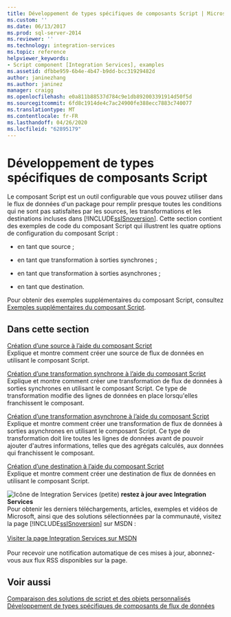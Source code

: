 ```yaml
---
title: Développement de types spécifiques de composants Script | Microsoft Docs
ms.custom: ''
ms.date: 06/13/2017
ms.prod: sql-server-2014
ms.reviewer: ''
ms.technology: integration-services
ms.topic: reference
helpviewer_keywords:
- Script component [Integration Services], examples
ms.assetid: dfbbe959-6b4e-4b47-b9dd-bcc31929482d
author: janinezhang
ms.author: janinez
manager: craigg
ms.openlocfilehash: e0a811b88537d784c9e1db892003391914d50f5d
ms.sourcegitcommit: 6fd8c1914de4c7ac24900fe388ecc7883c740077
ms.translationtype: MT
ms.contentlocale: fr-FR
ms.lasthandoff: 04/26/2020
ms.locfileid: "62895179"
---
```

# <a name="developing-specific-types-of-script-components"></a>Développement de types spécifiques de composants Script
  Le composant Script est un outil configurable que vous pouvez utiliser dans le flux de données d'un package pour remplir presque toutes les conditions qui ne sont pas satisfaites par les sources, les transformations et les destinations incluses dans [!INCLUDE[ssISnoversion](../../includes/ssisnoversion-md.md)]. Cette section contient des exemples de code du composant Script qui illustrent les quatre options de configuration du composant Script :  
  
-   en tant que source ;  
  
-   en tant que transformation à sorties synchrones ;  
  
-   en tant que transformation à sorties asynchrones ;  
  
-   en tant que destination.  
  
 Pour obtenir des exemples supplémentaires du composant Script, consultez [Exemples supplémentaires du composant Script](../extending-packages-scripting-data-flow-script-component-examples/additional-script-component-examples.md).  
  
## <a name="in-this-section"></a>Dans cette section  
 [Création d’une source à l’aide du composant Script](creating-a-source-with-the-script-component.md)  
 Explique et montre comment créer une source de flux de données en utilisant le composant Script.  
  
 [Création d’une transformation synchrone à l’aide du composant Script](creating-a-synchronous-transformation-with-the-script-component.md)  
 Explique et montre comment créer une transformation de flux de données à sorties synchrones en utilisant le composant Script. Ce type de transformation modifie des lignes de données en place lorsqu'elles franchissent le composant.  
  
 [Création d’une transformation asynchrone à l’aide du composant Script](../extending-packages-scripting-data-flow-script-component-types/creating-an-asynchronous-transformation-with-the-script-component.md)  
 Explique et montre comment créer une transformation de flux de données à sorties asynchrones en utilisant le composant Script. Ce type de transformation doit lire toutes les lignes de données avant de pouvoir ajouter d'autres informations, telles que des agrégats calculés, aux données qui franchissent le composant.  
  
 [Création d’une destination à l’aide du composant Script](../extending-packages-scripting-data-flow-script-component-types/creating-a-destination-with-the-script-component.md)  
 Explique et montre comment créer une destination de flux de données en utilisant le composant Script.  
  
![Icône de Integration Services (petite)](../media/dts-16.gif "Icône Integration Services (petite)")  **restez à jour avec Integration Services**<br /> Pour obtenir les derniers téléchargements, articles, exemples et vidéos de Microsoft, ainsi que des solutions sélectionnées par la communauté, visitez la page [!INCLUDE[ssISnoversion](../../includes/ssisnoversion-md.md)] sur MSDN :<br /><br /> [Visiter la page Integration Services sur MSDN](https://go.microsoft.com/fwlink/?LinkId=136655)<br /><br /> Pour recevoir une notification automatique de ces mises à jour, abonnez-vous aux flux RSS disponibles sur la page.  
  
## <a name="see-also"></a>Voir aussi  
 [Comparaison des solutions de script et des objets personnalisés](../extending-packages-scripting/comparing-scripting-solutions-and-custom-objects.md)   
 [Développement de types spécifiques de composants de flux de données](../extending-packages-custom-objects-data-flow-types/developing-specific-types-of-data-flow-components.md)  
  
  
